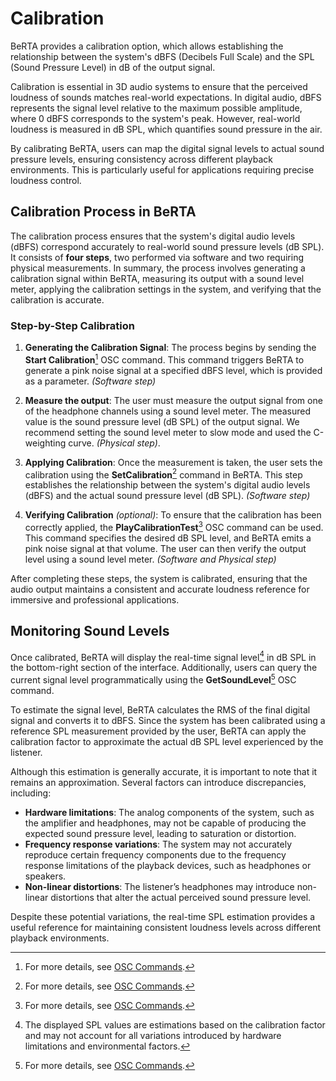 # Calibration

BeRTA provides a calibration option, which allows establishing the relationship between the system's dBFS (Decibels Full Scale) and the SPL (Sound Pressure Level) in dB of the output signal.

Calibration is essential in 3D audio systems to ensure that the perceived loudness of sounds matches real-world expectations. In digital audio, dBFS represents the signal level relative to the maximum possible amplitude, where 0 dBFS corresponds to the system's peak. However, real-world loudness is measured in dB SPL, which quantifies sound pressure in the air.

By calibrating BeRTA, users can map the digital signal levels to actual sound pressure levels, ensuring consistency across different playback environments. This is particularly useful for applications requiring precise loudness control.

## Calibration Process in BeRTA  

The calibration process ensures that the system's digital audio levels (dBFS) correspond accurately to real-world sound pressure levels (dB SPL). It consists of **four steps**, two performed via software and two requiring physical measurements. In summary, the process involves generating a calibration signal within BeRTA, measuring its output with a sound level meter, applying the calibration settings in the system, and verifying that the calibration is accurate.

### Step-by-Step Calibration  

1. **Generating the Calibration Signal**: The process begins by sending the **Start Calibration**[^1] OSC command. This command triggers BeRTA to generate a pink noise signal at a specified dBFS level, which is provided as a parameter. *(Software step)*  

2. **Measure the output**: The user must measure the output signal from one of the headphone channels using a sound level meter. The measured value is the sound pressure level (dB SPL) of the output signal. We recommend setting the sound level meter to slow mode and used the C-weighting curve. *(Physical step)*.  

3. **Applying Calibration**: Once the measurement is taken, the user sets the calibration using the **SetCalibration**[^1] command in BeRTA. This step establishes the relationship between the system's digital audio levels (dBFS) and the actual sound pressure level (dB SPL). *(Software step)*  

4. **Verifying Calibration** *(optional)*: To ensure that the calibration has been correctly applied, the **PlayCalibrationTest**[^1] OSC command can be used. This command specifies the desired dB SPL level, and BeRTA emits a pink noise signal at that volume. The user can then verify the output level using a sound level meter. *(Software and Physical step)*  

After completing these steps, the system is calibrated, ensuring that the audio output maintains a consistent and accurate loudness reference for immersive and professional applications. 

[^1]: For more details, see [OSC Commands](/BRT-Documentation/osc/control/#calibration).


## Monitoring Sound Levels
Once calibrated, BeRTA will display the real-time signal level[^2] in dB SPL in the bottom-right section of the interface. Additionally, users can query the current signal level programmatically using the **GetSoundLevel**[^1] OSC command.  

To estimate the signal level, BeRTA calculates the RMS of the final digital signal and converts it to dBFS. Since the system has been calibrated using a reference SPL measurement provided by the user, BeRTA can apply the calibration factor to approximate the actual dB SPL level experienced by the listener.  

Although this estimation is generally accurate, it is important to note that it remains an approximation. Several factors can introduce discrepancies, including:  

- **Hardware limitations**: The analog components of the system, such as the amplifier and headphones, may not be capable of producing the expected sound pressure level, leading to saturation or distortion.  
- **Frequency response variations**: The system may not accurately reproduce certain frequency components due to the frequency response limitations of the playback devices, such as headphones or speakers.  
- **Non-linear distortions**: The listener’s headphones may introduce non-linear distortions that alter the actual perceived sound pressure level.  

Despite these potential variations, the real-time SPL estimation provides a useful reference for maintaining consistent loudness levels across different playback environments.  

[^2]: The displayed SPL values are estimations based on the calibration factor and may not account for all variations introduced by hardware limitations and environmental factors.
